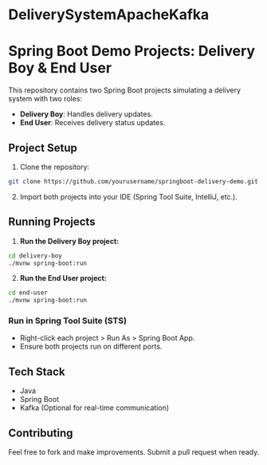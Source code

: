 # DeliverySystemApacheKafka

# Spring Boot Demo Projects: Delivery Boy & End User

This repository contains two Spring Boot projects simulating a delivery system with two roles:
- **Delivery Boy**: Handles delivery updates.
- **End User**: Receives delivery status updates.

## Project Setup
1. Clone the repository:
```bash
git clone https://github.com/yourusername/springboot-delivery-demo.git
```
2. Import both projects into your IDE (Spring Tool Suite, IntelliJ, etc.).

## Running Projects
1. **Run the Delivery Boy project:**
```bash
cd delivery-boy
./mvnw spring-boot:run
```
2. **Run the End User project:**
```bash
cd end-user
./mvnw spring-boot:run
```

### Run in Spring Tool Suite (STS)
- Right-click each project > Run As > Spring Boot App.
- Ensure both projects run on different ports.

## Tech Stack
- Java
- Spring Boot
- Kafka (Optional for real-time communication)

## Contributing
Feel free to fork and make improvements. Submit a pull request when ready.
